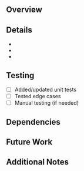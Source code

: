## Overview
<!-- Give a brief overview of the changes made in this PR -->

## Details
<!-- If you feel it is helpful, list the changes made -->

- 
-
-

## Testing
<!-- How did you test this? 
     If you didn't do any testing, explain why -->
- [ ] Added/updated unit tests
- [ ] Tested edge cases
- [ ] Manual testing (if needed)

## Dependencies
<!-- If this PR relies on other PRs not yet merged to main, 
    mention and link them here. Delete if there are none -->

## Future Work
<!-- Discuss things that should be done in the future, 
     or related work going on in other issues/PRs.
     Delete this section if there is none. -->

## Additional Notes
<!-- Add any extra context or screenshots
     Delete this section if there are none. -->
